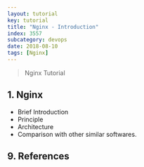 ```yaml
---
layout: tutorial
key: tutorial
title: "Nginx - Introduction"
index: 3557
subcategory: devops
date: 2018-08-10
tags: [Nginx]
---
```


> Nginx Tutorial

## 1. Nginx
* Brief Introduction
* Principle
* Architecture
* Comparison with other similar softwares.


## 9. References
